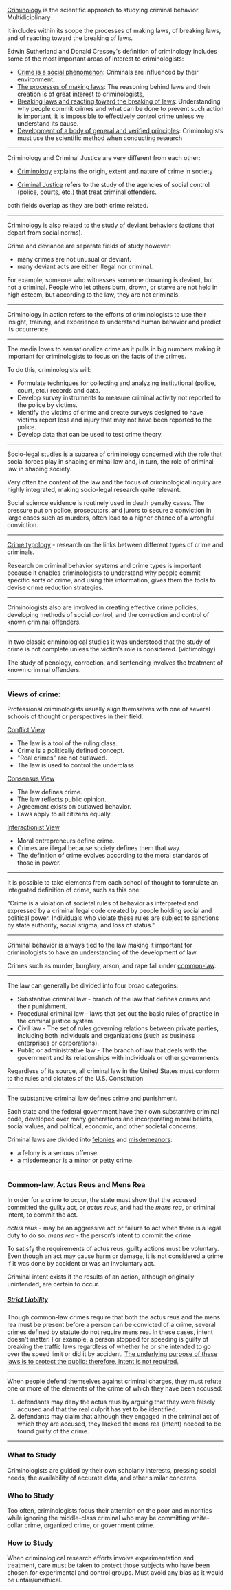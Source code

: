 
<u>Criminology</u> is the scientific approach to studying criminal behavior. Multidiciplinary

It includes within its scope the processes of making laws, of breaking laws, and of reacting toward the breaking of laws.

 Edwin Sutherland and Donald Cressey's definition of criminology includes some of the most important areas of interest to criminologists:
 - <u>Crime is a social phenomenon</u>: Criminals are influenced by their environment.
 - <u>The processes of making laws</u>: The reasoning behind laws and their creation is of great interest to criminologists,
 - <u>Breaking laws and reacting toward the breaking of laws</u>: Understanding why people commit crimes and what can be done to prevent such action is important, it is impossible to effectively control crime unless we understand its cause.
 - <u>Development of a body of general and verified principles</u>: Criminologists must use the scientific method when conducting research

---

Criminology and Criminal Justice are very different from each other:

- <u>Criminology</u> explains the origin, extent and nature of crime in society

- <u>Criminal Justice</u> refers to the study of the agencies of social control (police, courts, etc.) that treat criminal offenders.

both fields overlap as they are both crime related.

---

Criminology is also related to the study of deviant behaviors (actions that depart from social norms).

Crime and deviance are separate fields of study however:
- many crimes are not unusual or deviant.
- many deviant acts are either illegal nor criminal.

For example, someone who witnesses someone drowning is deviant, but not a criminal. People who let others burn, drown, or starve are not held in high esteem, but according to the law, they are not criminals.

---

Criminology in action refers to the efforts of criminologists to use their insight, training, and experience to understand human behavior and predict its occurrence.

---

The media loves to sensationalize crime as it pulls in big numbers making it important for criminologists to focus on the facts of the crimes.

To do this, criminologists will:
- Formulate techniques for collecting and analyzing institutional (police, court, etc.) records and data.
- Develop survey instruments to measure criminal activity not reported to the police by victims.
- Identify the victims of crime and create surveys designed to have victims report loss and injury that may not have been reported to the police.
- Develop data that can be used to test crime theory.

---

Socio-legal studies is a subarea of criminology concerned with the role that social forces play in shaping criminal law and, in turn, the role of criminal law in shaping society.

Very often the content of the law and the focus of criminological inquiry are highly integrated, making socio-legal research quite relevant.

Social science evidence is routinely used in death penalty cases. The pressure put on police, prosecutors, and jurors to secure a conviction in large cases such as murders, often lead to a higher chance of a wrongful conviction.

---

<u>Crime typology</u> - research on the links between different types of crime and criminals.

Research on criminal behavior systems and crime types is important because it enables criminologists to understand why people commit specific sorts of crime, and using this information, gives them the tools to devise crime reduction strategies.

---

Criminologists also are involved in creating effective crime policies, developing methods of social control, and the correction and control of known criminal offenders.

---

In two classic criminological studies it was understood that the study of crime is not complete unless the victim's role is considered. (victimology)

The study of penology, correction, and sentencing involves the treatment of known criminal offenders.

---

### Views of crime:

Professional criminologists usually align themselves with one of several schools of thought or perspectives in their field.

<u>Conflict View</u>
- The law is a tool of the ruling class.
- Crime is a politically defined concept.
- "Real crimes" are not outlawed.
- The law is used to control the underclass

<u>Consensus View</u>
- The law defines crime.
- The law reflects public opinion.
- Agreement exists on outlawed behavior.
- Laws apply to all citizens equally.

<u>Interactionist View</u>
- Moral entrepreneurs define crime.
- Crimes are illegal because society defines them that way.
- The definition of crime evolves according to the moral standards of those in power.

---

It is possible to take elements from each school of thought to formulate an integrated definition of crime, such as this one:

"Crime is a violation of societal rules of behavior as interpreted and expressed by a criminal legal code created by people holding social and political power. Individuals who violate these rules are subject to sanctions by state authority, social stigma, and loss of status."

---

Criminal behavior is always tied to the law making it important for criminologists to have an understanding of the development of law.

Crimes such as murder, burglary, arson, and rape fall under <u>common-law</u>.

---

The law can generally be divided into four broad categories:
- Substantive criminal law - branch of the law that defines crimes and their punishment.
- Procedural criminal law - laws that set out the basic rules of practice in the criminal justice system
- Civil law - The set of rules governing relations between private parties, including both individuals and organizations (such as business enterprises or corporations).
- Public or administrative law - The branch of law that deals with the government and its relationships with individuals or other governments

Regardless of its source, all criminal law in the United States must conform to the rules and dictates of the U.S. Constitution

---

The substantive criminal law defines crime and punishment.

Each state and the federal government have their own substantive criminal code, developed over many generations and incorporating moral beliefs, social values, and political, economic, and other societal concerns.


Criminal laws are divided into <u>felonies</u> and <u>misdemeanors</u>:
- a felony is a serious offense.
- a misdemeanor is a minor or petty crime.

---
### Common-law, Actus Reus and Mens Rea

 In order for a crime to occur, the state must show that the accused committed the guilty act, or *actus reus*, and had the *mens rea*, or criminal intent, to commit the act.

*actus reus* - may be an aggressive act or failure to act when there is a legal duty to do so.
*mens rea* - the person’s intent to commit the crime.

To satisfy the requirements of actus reus, guilty actions must be voluntary.  Even though an act may cause harm or damage, it is not considered a crime if it was done by accident or was an involuntary act.

Criminal intent exists if the results of an action, although originally unintended, are certain to occur.
##### <u>Strict Liability</u>
Though common-law crimes require that both the actus reus and the mens rea must be present before a person can be convicted of a crime, several crimes defined by statute do not require mens rea. In these cases, intent doesn't matter. For example, a person stopped for speeding is guilty of breaking the traffic laws regardless of whether he or she intended to go over the speed limit or did it by accident. <u>The underlying purpose of these laws is to protect the public; therefore, intent is not required.</u>

---

When people defend themselves against criminal charges, they must refute one or more of the elements of the crime of which they have been accused:

1.  defendants may deny the actus reus by arguing that they were falsely accused and that the real culprit has yet to be identified.
2. defendants may claim that although they engaged in the criminal act of which they are accused, they lacked the mens rea (intent) needed to be found guilty of the crime.

---

### What to Study
Criminologists are guided by their own scholarly interests, pressing social needs, the availability of accurate data, and other similar concerns.

### Who to Study
Too often, criminologists focus their attention on the poor and minorities while ignoring the middle-class criminal who may be committing white-collar crime, organized crime, or government crime.

### How to Study
When criminological research efforts involve experimentation and treatment, care must be taken to protect those subjects who have been chosen for experimental and control groups. Must avoid any bias as it would be unfair/unethical.
